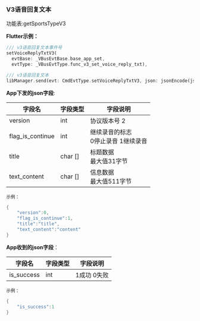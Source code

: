 ### V3语音回复文本


功能表:getSportsTypeV3

**Flutter示例：**

```dart
/// v3语音回复文本事件号
setVoiceReplyTxtV3(
  evtBase: _VBusEvtBase.base_app_set,
  evtType: _VBusEvtType.func_v3_set_voice_reply_txt),

/// v3语音回复文本
libManager.send(evt: CmdEvtType.setVoiceReplyTxtV3, json: jsonEncode(json));
```



**App下发的json字段**:

| 字段名           | 字段类型 | 字段说明                                |
| ---------------- | -------- | --------------------------------------- |
| version          | int      | 协议版本号 2                         |
| flag_is_continue | int      | 继续录音的标志<br />0停止录音 1继续录音 |
| title            | char []    | 标题数据<br />最大值31字节              |
| text_content     | char []    | 信息数据<br />最大值511字节             |

`示例：`

```c
{
    "version":0,
    "flag_is_continue":1,
    "title":"title",
    "text_content":"content"
}
```
**App收到的json字段**：

| 字段名     | 字段类型 | 字段说明     |
| ---------- | -------- | ------------ |
| is_success | int      | 1成功  0失败 |

`示例：`

```c
{
    "is_success":1
}
```

